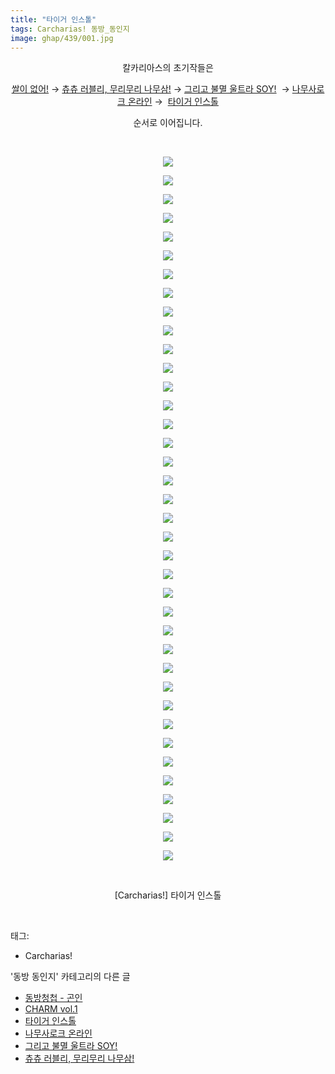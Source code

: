 ```yaml
---
title: "타이거 인스톨"
tags: Carcharias! 동방_동인지
image: ghap/439/001.jpg
---
```

<div class="article">
<p style="text-align: center; clear: none; float: none;">칼카리아스의 초기작들은</p>
<p style="text-align: center; clear: none; float: none;"><a href="http://ghaptouhou.tistory.com/435" target="_blank">쌀이 없어!</a> → <a href="http://ghaptouhou.tistory.com/436" target="_blank">츄츄 러블리, 무리무리 나무삼!</a> → <a href="http://ghaptouhou.tistory.com/437" target="_blank">그리고 불멸 울트라 SOY!</a>  → <a href="http://ghaptouhou.tistory.com/438" target="_blank">나무사로크 온라인</a> →  <a href="http://ghaptouhou.tistory.com/439" target="_blank">타이거 인스톨</a></p>
<p style="text-align: center; clear: none; float: none;">순서로 이어집니다.</p>
<p style="text-align: center; clear: none; float: none;"><br/></p>
<p style="text-align: center; clear: none; float: none;"><img src="{{ site.nasurl }}/ghap/439/001.jpg"/></p>
<p style="text-align: center; clear: none; float: none;"><img src="{{ site.nasurl }}/ghap/439/002.jpg"/></p>
<p style="text-align: center; clear: none; float: none;"><img src="{{ site.nasurl }}/ghap/439/003.jpg"/></p>
<p style="text-align: center; clear: none; float: none;"><img src="{{ site.nasurl }}/ghap/439/004.jpg"/></p>
<p style="text-align: center; clear: none; float: none;"><img src="{{ site.nasurl }}/ghap/439/005.jpg"/></p>
<p style="text-align: center; clear: none; float: none;"><img src="{{ site.nasurl }}/ghap/439/006.jpg"/></p>
<p style="text-align: center; clear: none; float: none;"><img src="{{ site.nasurl }}/ghap/439/007.jpg"/></p>
<p style="text-align: center; clear: none; float: none;"><img src="{{ site.nasurl }}/ghap/439/008.jpg"/></p>
<p style="text-align: center; clear: none; float: none;"><img src="{{ site.nasurl }}/ghap/439/009.jpg"/></p>
<p style="text-align: center; clear: none; float: none;"><img src="{{ site.nasurl }}/ghap/439/010.jpg"/></p>
<p style="text-align: center; clear: none; float: none;"><img src="{{ site.nasurl }}/ghap/439/011.jpg"/></p>
<p style="text-align: center; clear: none; float: none;"><img src="{{ site.nasurl }}/ghap/439/012.jpg"/></p>
<p style="text-align: center; clear: none; float: none;"><img src="{{ site.nasurl }}/ghap/439/013.jpg"/></p>
<p style="text-align: center; clear: none; float: none;"><img src="{{ site.nasurl }}/ghap/439/014.jpg"/></p>
<p style="text-align: center; clear: none; float: none;"><img src="{{ site.nasurl }}/ghap/439/015.jpg"/></p>
<p style="text-align: center; clear: none; float: none;"><img src="{{ site.nasurl }}/ghap/439/016.jpg"/></p>
<p style="text-align: center; clear: none; float: none;"><img src="{{ site.nasurl }}/ghap/439/017.jpg"/></p>
<p style="text-align: center; clear: none; float: none;"><img src="{{ site.nasurl }}/ghap/439/018.jpg"/></p>
<p style="text-align: center; clear: none; float: none;"><img src="{{ site.nasurl }}/ghap/439/019.jpg"/></p>
<p style="text-align: center; clear: none; float: none;"><img src="{{ site.nasurl }}/ghap/439/020.jpg"/></p>
<p style="text-align: center; clear: none; float: none;"><img src="{{ site.nasurl }}/ghap/439/021.jpg"/></p>
<p style="text-align: center; clear: none; float: none;"><img src="{{ site.nasurl }}/ghap/439/022.jpg"/></p>
<p style="text-align: center; clear: none; float: none;"><img src="{{ site.nasurl }}/ghap/439/023.jpg"/></p>
<p style="text-align: center; clear: none; float: none;"><img src="{{ site.nasurl }}/ghap/439/024.jpg"/></p>
<p style="text-align: center; clear: none; float: none;"><img src="{{ site.nasurl }}/ghap/439/025.jpg"/></p>
<p style="text-align: center; clear: none; float: none;"><img src="{{ site.nasurl }}/ghap/439/026.jpg"/></p>
<p style="text-align: center; clear: none; float: none;"><img src="{{ site.nasurl }}/ghap/439/027.jpg"/></p>
<p style="text-align: center; clear: none; float: none;"><img src="{{ site.nasurl }}/ghap/439/028.jpg"/></p>
<p style="text-align: center; clear: none; float: none;"><img src="{{ site.nasurl }}/ghap/439/029.jpg"/></p>
<p style="text-align: center; clear: none; float: none;"><img src="{{ site.nasurl }}/ghap/439/030.jpg"/></p>
<p style="text-align: center; clear: none; float: none;"><img src="{{ site.nasurl }}/ghap/439/031.jpg"/></p>
<p style="text-align: center; clear: none; float: none;"><img src="{{ site.nasurl }}/ghap/439/032.jpg"/></p>
<p style="text-align: center; clear: none; float: none;"><img src="{{ site.nasurl }}/ghap/439/033.jpg"/></p>
<p style="text-align: center; clear: none; float: none;"><img src="{{ site.nasurl }}/ghap/439/034.jpg"/></p>
<p style="text-align: center; clear: none; float: none;"><img src="{{ site.nasurl }}/ghap/439/035.jpg"/></p>
<p style="text-align: center; clear: none; float: none;"><img src="{{ site.nasurl }}/ghap/439/036.jpg"/></p>
<p style="text-align: center; clear: none; float: none;"><img src="{{ site.nasurl }}/ghap/439/037.jpg"/></p>
<p style="text-align: center; clear: none; float: none;"><img src="{{ site.nasurl }}/ghap/439/038.jpg"/></p>
<p style="text-align: center; clear: none; float: none;"><br/></p>
<p style="text-align: center; clear: none; float: none;">[Carcharias!] 타이거 인스톨</p>
<p><br/></p>
</div><div class="tagTrail">
<p>태그: </p>
<ul>
<li>Carcharias!</li>
</ul>
</div><div class="another">
<p>'동방 동인지' 카테고리의 다른 글</p>
<ul>
<li><a href="/2016-06-21-ghap_441">동방청첩 - 곤인</a></li>
<li><a href="/2016-06-21-ghap_440">CHARM vol.1</a></li>
<li><a href="/2016-06-21-ghap_439">타이거 인스톨</a></li>
<li><a href="/2016-06-21-ghap_438">나무사로크 온라인</a></li>
<li><a href="/2016-06-21-ghap_437">그리고 불멸 울트라 SOY!</a></li>
<li><a href="/2016-06-21-ghap_436">츄츄 러블리, 무리무리 나무삼!</a></li>
</ul>
</div><div class="cb_module cb_fluid">
<div class="cb_wrt cb_profile">
</div><!-- commentList close -->
</div>
